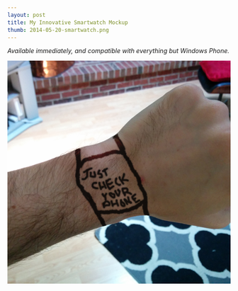 ```yaml
---
layout: post
title: My Innovative Smartwatch Mockup
thumb: 2014-05-20-smartwatch.png
---
```


*Available immediately, and compatible with everything but Windows Phone.*

![Smarterwatch](/assets/2014-05-20-smartwatch.png)
